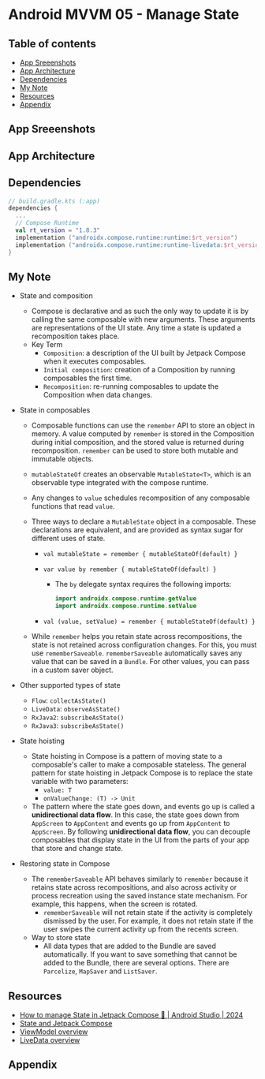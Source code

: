<!-- omit in toc -->
# Android MVVM 05 - Manage State

<!-- omit in toc -->
## Table of contents

- [App Sreeenshots](#app-sreeenshots)
- [App Architecture](#app-architecture)
- [Dependencies](#dependencies)
- [My Note](#my-note)
- [Resources](#resources)
- [Appendix](#appendix)

## App Sreeenshots

## App Architecture

## Dependencies

```kts
// build.gradle.kts (:app)
dependencies {
  ...
  // Compose Runtime
  val rt_version = "1.8.3"
  implementation ("androidx.compose.runtime:runtime:$rt_version")
  implementation ("androidx.compose.runtime:runtime-livedata:$rt_version")
}
```

## My Note

- State and composition
  - Compose is declarative and as such the only way to update it is by calling
    the same composable with new arguments. These arguments are representations
    of the UI state. Any time a state is updated a recomposition takes place.
  - Key Term
    - `Composition`: a description of the UI built by Jetpack Compose when it
      executes composables.
    - `Initial composition`: creation of a Composition by running composables
      the first time.
    - `Recomposition`: re-running composables to update the Composition when
      data changes.
- State in composables

  - Composable functions can use the `remember` API to store an object in
    memory. A value computed by `remember` is stored in the Composition during
    initial composition, and the stored value is returned during recomposition.
    `remember` can be used to store both mutable and immutable objects.
  - `mutableStateOf` creates an observable `MutableState<T>`, which is an
    observable type integrated with the compose runtime.
  - Any changes to `value` schedules recomposition of any composable functions
    that read `value`.
  - Three ways to declare a `MutableState` object in a composable. These
    declarations are equivalent, and are provided as syntax sugar for different
    uses of state.

    - `val mutableState = remember { mutableStateOf(default) }`
    - `var value by remember { mutableStateOf(default) }`

      - The `by` delegate syntax requires the following imports:

        ```kt
        import androidx.compose.runtime.getValue
        import androidx.compose.runtime.setValue
        ```

    - `val (value, setValue) = remember { mutableStateOf(default) }`

  - While `remember` helps you retain state across recompositions, the state is
    not retained across configuration changes. For this, you must use
    `rememberSaveable`. `rememberSaveable` automatically saves any value that
    can be saved in a `Bundle`. For other values, you can pass in a custom saver
    object.

- Other supported types of state
  - `Flow`: `collectAsState()`
  - `LiveData`: `observeAsState()`
  - `RxJava2`: `subscribeAsState()`
  - `RxJava3`: `subscribeAsState()`
- State hoisting
  - State hoisting in Compose is a pattern of moving state to a composable's
    caller to make a composable stateless. The general pattern for state
    hoisting in Jetpack Compose is to replace the state variable with two
    parameters:
    - `value: T`
    - `onValueChange: (T) -> Unit`
  - The pattern where the state goes down, and events go up is called a
    **unidirectional data flow**. In this case, the state goes down from
    `AppScreen` to `AppContent` and events go up from `AppContent` to
    `AppScreen`. By following **unidirectional data flow**, you can decouple
    composables that display state in the UI from the parts of your app that
    store and change state.
- Restoring state in Compose
  - The `rememberSaveable` API behaves similarly to `remember` because it
    retains state across recompositions, and also across activity or process
    recreation using the saved instance state mechanism. For example, this
    happens, when the screen is rotated.
    - `rememberSaveable` will not retain state if the activity is completely
      dismissed by the user. For example, it does not retain state if the user
      swipes the current activity up from the recents screen.
  - Way to store state
    - All data types that are added to the Bundle are saved automatically. If
      you want to save something that cannot be added to the Bundle, there are
      several options. There are `Parcelize`, `MapSaver` and `ListSaver`.

## Resources

- [How to manage State in Jetpack Compose 🚀 | Android Studio | 2024](https://www.youtube.com/watch?v=ekB0w7tkG7k&list=PLgpnJydBcnPA5aNrlDxxKWSqAma7m3OIl&index=5&ab_channel=EasyTuto)
- [State and Jetpack Compose](https://developer.android.com/develop/ui/compose/state)
- [ViewModel overview](https://developer.android.com/topic/libraries/architecture/viewmodel)
- [LiveData overview](https://developer.android.com/topic/libraries/architecture/livedata)

## Appendix
